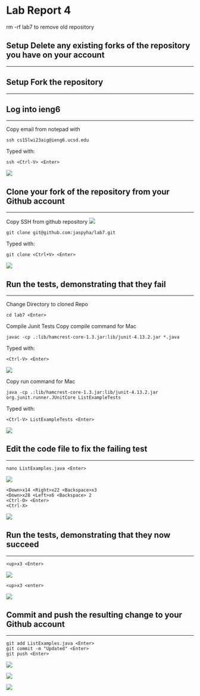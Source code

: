 # Lab Report 4
rm -rf lab7 to remove old repository

## Setup Delete any existing forks of the repository you have on your account
---

## Setup Fork the repository
---

## Log into ieng6
---
Copy email from notepad with <Ctrl-C>

```
ssh cs15lwi23aig@ieng6.ucsd.edu
```

Typed with:
```
ssh <Ctrl-V> <Enter>
```

![](https://cdn.discordapp.com/attachments/1078458930356834344/1078458946681045085/image.png)

## Clone your fork of the repository from your Github account
---
Copy SSH from github repository
![](https://cdn.discordapp.com/attachments/1078458930356834344/1078460078555938927/image.png)

```
git clone git@github.com:jaspyha/lab7.git
```
Typed with:
```
git clone <Ctrl+V> <Enter>
```
![](https://cdn.discordapp.com/attachments/1078458930356834344/1078460295430799390/image.png)

## Run the tests, demonstrating that they fail
---
Change Directory to cloned Repo
```
cd lab7 <Enter>
```

Compile Junit Tests
Copy compile command for Mac
```
javac -cp .:lib/hamcrest-core-1.3.jar:lib/junit-4.13.2.jar *.java
```
Typed with:
```
<Ctrl-V> <Enter>
```
![](https://cdn.discordapp.com/attachments/1078458930356834344/1078461919108804669/image.png)

Copy run command for Mac
```
java -cp .:lib/hamcrest-core-1.3.jar:lib/junit-4.13.2.jar org.junit.runner.JUnitCore ListExampleTests
```
Typed with:
```
<Ctrl-V> ListExampleTests <Enter>
```

![](https://cdn.discordapp.com/attachments/1078458930356834344/1078461851928645743/image.png)

## Edit the code file to fix the failing test
---
```
nano ListExamples.java <Enter>
```
![](https://cdn.discordapp.com/attachments/1078458930356834344/1078462458466926723/image.png)

```
<Down>x14 <Right>x22 <Backspace>x3
<Down>x28 <Left>x6 <Backspace> 2
<Ctrl-O> <Enter>
<Ctrl-X>
```

![](https://cdn.discordapp.com/attachments/1078458930356834344/1078463109334827039/image.png)

## Run the tests, demonstrating that they now succeed
---
```
<up>x3 <Enter>
```

![](https://cdn.discordapp.com/attachments/1078458930356834344/1078463576223776840/image.png)

```
<up>x3 <enter>
```
![](https://cdn.discordapp.com/attachments/1078458930356834344/1078463458766503976/image.png)


## Commit and push the resulting change to your Github account
---
```
git add ListExamples.java <Enter>
git commit -m "Updated" <Enter>
git push <Enter>
```

![](https://cdn.discordapp.com/attachments/1078458930356834344/1078471931994570873/image.png)
  
![](https://cdn.discordapp.com/attachments/1078458930356834344/1078472063951589386/image.png)
  
![](https://cdn.discordapp.com/attachments/1078458930356834344/1078472127465918504/image.png)
